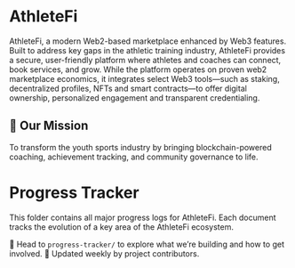 # AthleteFi

AthleteFi, a modern Web2-based marketplace enhanced by Web3 features. Built to address key gaps in the athletic training industry, AthleteFi provides a secure, user-friendly platform where athletes and coaches can connect, book services, and grow. While the platform operates on proven web2 marketplace economics, it integrates select Web3 tools—such as staking, decentralized profiles, NFTs and smart contracts—to offer digital ownership, personalized engagement and transparent credentialing.

## 👟 Our Mission
To transform the youth sports industry by bringing blockchain-powered coaching, achievement tracking, and community governance to life.

# Progress Tracker

This folder contains all major progress logs for AthleteFi. Each document tracks the evolution of a key area of the AthleteFi ecosystem.

📁 Head to `progress-tracker/` to explore what we’re building and how to get involved.
🔁 Updated weekly by project contributors.

